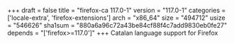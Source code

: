 +++
draft = false
title = "firefox-ca 117.0-1"
version = "117.0-1"
categories = ['locale-extra', 'firefox-extensions']
arch = "x86_64"
size = "494712"
usize = "546626"
sha1sum = "880a6a96c72a43be84cf88f4c7add9830eb0fe27"
depends = "['firefox>=117.0']"
+++
Catalan language support for Firefox